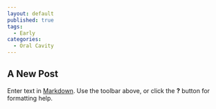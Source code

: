 ```yaml
---
layout: default
published: true
tags:
  - Early
categories:
  - Oral Cavity
---
```

## A New Post

Enter text in [Markdown](http://daringfireball.net/projects/markdown/). Use the toolbar above, or click the **?** button for formatting help.
